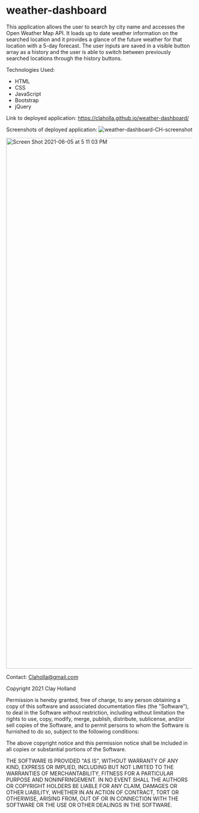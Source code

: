 # weather-dashboard

This application allows the user to search by city name and accesses the Open Weather Map API. It loads up to date weather information on the searched location and it provides a glance of the future weather for that location with a 5-day forecast. The user inputs are saved in a visible button array as a history and the user is able to switch between previously searched locations through the history buttons.

Technologies Used:
- HTML
- CSS
- JavaScript
- Bootstrap
- jQuery

Link to deployed application:
https://claholla.github.io/weather-dashboard/

Screenshots of deployed application:
![weather-dashboard-CH-screenshot](https://user-images.githubusercontent.com/80665978/119247499-9ade4300-bb4f-11eb-964b-bbb98fa69acd.png)

<img width="1431" alt="Screen Shot 2021-06-05 at 5 11 03 PM" src="https://user-images.githubusercontent.com/80665978/120906682-11377680-c621-11eb-8d72-5b91d269f33d.png">

Contact: Claholla@gmail.com

Copyright 2021 Clay Holland

Permission is hereby granted, free of charge, to any person obtaining a copy of this software and associated documentation files (the "Software"), to deal in the Software without restriction, including without limitation the rights to use, copy, modify, merge, publish, distribute, sublicense, and/or sell copies of the Software, and to permit persons to whom the Software is furnished to do so, subject to the following conditions:

The above copyright notice and this permission notice shall be included in all copies or substantial portions of the Software.

THE SOFTWARE IS PROVIDED "AS IS", WITHOUT WARRANTY OF ANY KIND, EXPRESS OR IMPLIED, INCLUDING BUT NOT LIMITED TO THE WARRANTIES OF MERCHANTABILITY, FITNESS FOR A PARTICULAR PURPOSE AND NONINFRINGEMENT. IN NO EVENT SHALL THE AUTHORS OR COPYRIGHT HOLDERS BE LIABLE FOR ANY CLAIM, DAMAGES OR OTHER LIABILITY, WHETHER IN AN ACTION OF CONTRACT, TORT OR OTHERWISE, ARISING FROM, OUT OF OR IN CONNECTION WITH THE SOFTWARE OR THE USE OR OTHER DEALINGS IN THE SOFTWARE.
